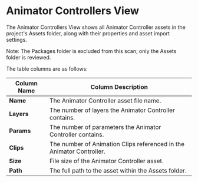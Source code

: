 <a name="AssetsAnimatorControllers"></a>
# Animator Controllers View
The Animator Controllers View shows all Animator Controller assets in the project's Assets folder, along with their
properties and asset import settings.

Note: The Packages folder is excluded from this scan; only the Assets folder is reviewed.

The table columns are as follows:

| Column Name | Column Description                                                   | 
|-------------|----------------------------------------------------------------------|
| **Name**    | The Animator Controller asset file name.                             |
| **Layers**    | The number of layers the Animator Controller contains.               |
| **Params**    | The number of parameters the Animator Controller contains.           |
| **Clips**     | The number of Animation Clips referenced in the Animator Controller. |
| **Size**      | File size of the Animator Controller asset.                          |
| **Path**      | The full path to the asset within the Assets folder.                 |

